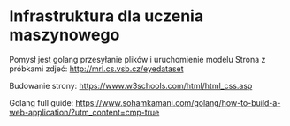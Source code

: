 # Infrastruktura dla uczenia maszynowego

Pomysł jest golang przesyłanie plików i uruchomienie modelu 
Strona z próbkami zdjeć:
http://mrl.cs.vsb.cz/eyedataset 


Budowanie strony:
https://www.w3schools.com/html/html_css.asp

Golang full guide:
https://www.sohamkamani.com/golang/how-to-build-a-web-application/?utm_content=cmp-true